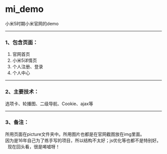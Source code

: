 # mi_demo
小米5时期小米官网的demo  
***
### 1、包含页面：  
1. 官网首页
2. 小米5详情页
3. 个人注册、登录
4. 个人中心  
***
### 2、主要技术：  
选项卡、轮播图、二级导航、Cookie、ajax等  
***
### 3、备注：  
所用页面在picture文件夹中。所用图片也都是在官网截图放在img里面。  
因为是16年自己为了练手写的项目，所以结构不太好；js优化等也都不是特别好。    
现在回头看，很是唏嘘呀！

